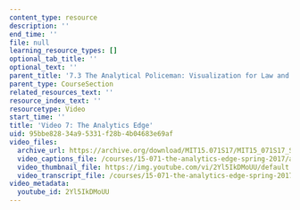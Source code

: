 ```yaml
---
content_type: resource
description: ''
end_time: ''
file: null
learning_resource_types: []
optional_tab_title: ''
optional_text: ''
parent_title: '7.3 The Analytical Policeman: Visualization for Law and Order'
parent_type: CourseSection
related_resources_text: ''
resource_index_text: ''
resourcetype: Video
start_time: ''
title: 'Video 7: The Analytics Edge'
uid: 95bbe828-34a9-5331-f28b-4b04683e69af
video_files:
  archive_url: https://archive.org/download/MIT15.071S17/MIT15_071S17_Session_7.3.13_300k.mp4
  video_captions_file: /courses/15-071-the-analytics-edge-spring-2017/adc0e1f6084558caa4678de782870fd3_2Yl5IkDMoUU.vtt
  video_thumbnail_file: https://img.youtube.com/vi/2Yl5IkDMoUU/default.jpg
  video_transcript_file: /courses/15-071-the-analytics-edge-spring-2017/8759b0d7baf59cd4cdf90c884bcd1bd1_2Yl5IkDMoUU.pdf
video_metadata:
  youtube_id: 2Yl5IkDMoUU
---
```

